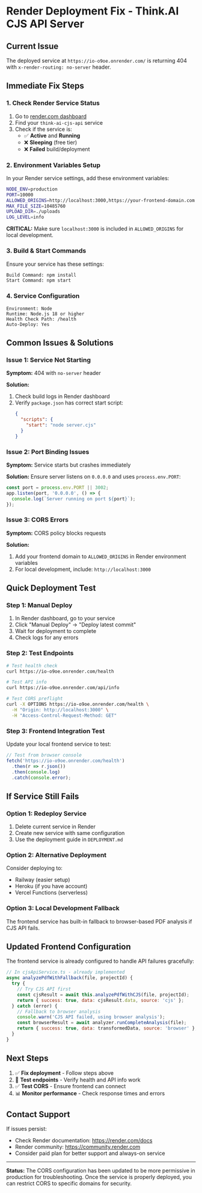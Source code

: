 # Render Deployment Fix - Think.AI CJS API Server

## Current Issue
The deployed service at `https://io-o9oe.onrender.com/` is returning 404 with `x-render-routing: no-server` header.

## Immediate Fix Steps

### 1. Check Render Service Status
1. Go to [render.com dashboard](https://dashboard.render.com)
2. Find your `think-ai-cjs-api` service
3. Check if the service is:
   - ✅ **Active** and **Running**
   - ❌ **Sleeping** (free tier)
   - ❌ **Failed** build/deployment

### 2. Environment Variables Setup
In your Render service settings, add these environment variables:

```bash
NODE_ENV=production
PORT=10000
ALLOWED_ORIGINS=http://localhost:3000,https://your-frontend-domain.com
MAX_FILE_SIZE=10485760
UPLOAD_DIR=./uploads
LOG_LEVEL=info
```

**CRITICAL:** Make sure `localhost:3000` is included in `ALLOWED_ORIGINS` for local development.

### 3. Build & Start Commands
Ensure your service has these settings:

```bash
Build Command: npm install
Start Command: npm start
```

### 4. Service Configuration
```
Environment: Node
Runtime: Node.js 18 or higher
Health Check Path: /health
Auto-Deploy: Yes
```

## Common Issues & Solutions

### Issue 1: Service Not Starting
**Symptom:** 404 with `no-server` header

**Solution:**
1. Check build logs in Render dashboard
2. Verify `package.json` has correct start script:
   ```json
   {
     "scripts": {
       "start": "node server.cjs"
     }
   }
   ```

### Issue 2: Port Binding Issues
**Symptom:** Service starts but crashes immediately

**Solution:**
Ensure server listens on `0.0.0.0` and uses `process.env.PORT`:
```javascript
const port = process.env.PORT || 3002;
app.listen(port, '0.0.0.0', () => {
  console.log(`Server running on port ${port}`);
});
```

### Issue 3: CORS Errors
**Symptom:** CORS policy blocks requests

**Solution:**
1. Add your frontend domain to `ALLOWED_ORIGINS` in Render environment variables
2. For local development, include: `http://localhost:3000`

## Quick Deployment Test

### Step 1: Manual Deploy
1. In Render dashboard, go to your service
2. Click "Manual Deploy" → "Deploy latest commit"
3. Wait for deployment to complete
4. Check logs for any errors

### Step 2: Test Endpoints
```bash
# Test health check
curl https://io-o9oe.onrender.com/health

# Test API info
curl https://io-o9oe.onrender.com/api/info

# Test CORS preflight
curl -X OPTIONS https://io-o9oe.onrender.com/health \
  -H "Origin: http://localhost:3000" \
  -H "Access-Control-Request-Method: GET"
```

### Step 3: Frontend Integration Test
Update your local frontend service to test:
```javascript
// Test from browser console
fetch('https://io-o9oe.onrender.com/health')
  .then(r => r.json())
  .then(console.log)
  .catch(console.error);
```

## If Service Still Fails

### Option 1: Redeploy Service
1. Delete current service in Render
2. Create new service with same configuration
3. Use the deployment guide in `DEPLOYMENT.md`

### Option 2: Alternative Deployment
Consider deploying to:
- Railway (easier setup)
- Heroku (if you have account)
- Vercel Functions (serverless)

### Option 3: Local Development Fallback
The frontend service has built-in fallback to browser-based PDF analysis if CJS API fails.

## Updated Frontend Configuration

The frontend service is already configured to handle API failures gracefully:

```javascript
// In cjsApiService.ts - already implemented
async analyzePdfWithFallback(file, projectId) {
  try {
    // Try CJS API first
    const cjsResult = await this.analyzePdfWithCJS(file, projectId);
    return { success: true, data: cjsResult.data, source: 'cjs' };
  } catch (error) {
    // Fallback to browser analysis
    console.warn('CJS API failed, using browser analysis');
    const browserResult = await analyzer.runCompleteAnalysis(file);
    return { success: true, data: transformedData, source: 'browser' };
  }
}
```

## Next Steps

1. ✅ **Fix deployment** - Follow steps above
2. 🔄 **Test endpoints** - Verify health and API info work  
3. ✅ **Test CORS** - Ensure frontend can connect
4. 📊 **Monitor performance** - Check response times and errors

## Contact Support

If issues persist:
- Check Render documentation: https://render.com/docs
- Render community: https://community.render.com
- Consider paid plan for better support and always-on service

---

**Status:** The CORS configuration has been updated to be more permissive in production for troubleshooting. Once the service is properly deployed, you can restrict CORS to specific domains for security.